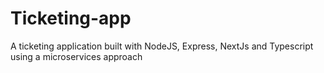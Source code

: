 # Ticketing-app
A ticketing application built with NodeJS, Express, NextJs and Typescript using a microservices approach
